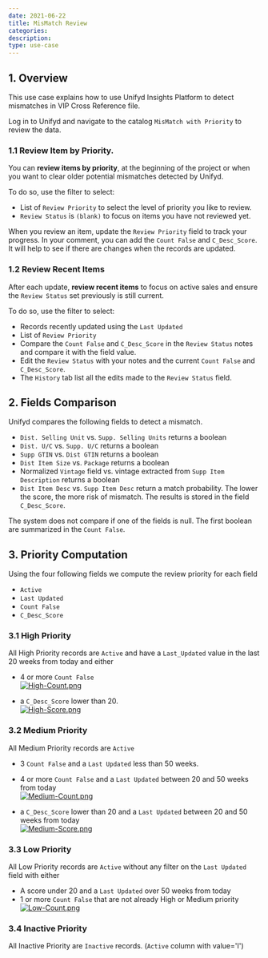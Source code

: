 ```yaml
---
date: 2021-06-22
title: MisMatch Review
categories:
description:
type: use-case
---
```


## 1. Overview 

This use case explains how to use Unifyd Insights Platform to detect mismatches in VIP Cross Reference file.

Log in to Unifyd and navigate to the catalog `MisMatch with Priority` to review the data.

### 1.1 Review Item by Priority. 

You can **review items by priority**, at the beginning of the project or when you want to clear older potential mismatches detected by Unifyd. 

To do so, use the filter to select:
* List of `Review Priority` to select the level of priority you like to review. 
* `Review Status` is `(blank)` to focus on items you have not reviewed yet. 

When you review an item, update the `Review Priority` field to track your progress. In your comment, you can add the `Count False` and `C_Desc_Score`. It will help to see if there are changes when the records are updated. 

### 1.2 Review Recent Items 

After each update, **review recent items** to focus on active sales and ensure the `Review Status` set previously is still current. 

To do so, use the filter to select:
* Records recently updated using the `Last Updated`
* List of `Review Priority` 
* Compare the `Count False` and `C_Desc_Score` in the `Review Status` notes and compare it with the field value.
* Edit the `Review Status` with your notes and the current  `Count False` and `C_Desc_Score`. 
* The `History` tab list all the edits made to the `Review Status` field.
 

## 2. Fields Comparison

Unifyd compares the following fields to detect a mismatch. 
* `Dist. Selling Unit` vs. `Supp. Selling Units` returns a boolean
* `Dist. U/C` vs. `Supp. U/C` returns a boolean
* `Supp GTIN` vs. `Dist GTIN` returns a boolean
* `Dist Item Size` vs. `Package` returns a boolean
* Normalized `Vintage` field vs. vintage extracted from `Supp Item Description` returns a boolean
* `Dist Item Desc` vs. `Supp Item Desc` return a match probability. The lower the score, the more risk of mismatch. The results is stored in the field `C_Desc_Score`.

The system does not compare if one of the fields is null.  The first boolean are summarized in the `Count False`. 

## 3. Priority Computation 

Using the four following fields we compute the review priority for each field 
* `Active`
* `Last Updated`
* `Count False` 
* `C_Desc_Score`

### 3.1 High Priority

All High Priority records are `Active` and have a `Last_Updated` value in the last 20 weeks from today and either
* 4 or more `Count False`  <br>
[![High-Count.png](/user-documentation/images/mismatch/High-Count.png)](/user-documentation/images/mismatch/High-Count.png)

* a `C_Desc_Score` lower than 20. <br> 
[![High-Score.png](/user-documentation/images/mismatch/High-Score.png)](/user-documentation/images/mismatch/High-Score.png)


### 3.2 Medium Priority

All Medium Priority records are `Active`
* 3 `Count False` and a `Last Updated` less than 50 weeks. 
* 4 or more `Count False` and a `Last Updated` between 20 and 50 weeks from today <br>
[![Medium-Count.png](/user-documentation/images/mismatch/Medium-Count.png)](/user-documentation/images/mismatch/Medium-Count.png)

* a `C_Desc_Score` lower than 20 and a `Last Updated` between 20 and 50 weeks from today  <br> 
[![Medium-Score.png](/user-documentation/images/mismatch/Medium-Score.png)](/user-documentation/images/mismatch/Medium-Score.png)

### 3.3 Low Priority

All Low Priority records are `Active` without any filter on the `Last Updated` field with either
* A score under 20 and a `Last Updated` over  50 weeks from today
* 1 or more `Count False` that are not already High or Medium priority<br>
[![Low-Count.png](/user-documentation/images/mismatch/Low-Count.png)](/user-documentation/images/mismatch/Low-Count.png)

### 3.4 Inactive Priority

All Inactive Priority are `Inactive` records. (`Active` column with value='I')






